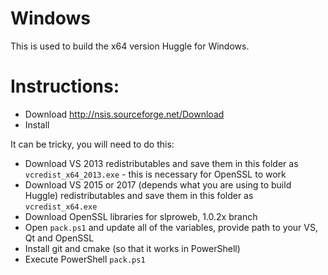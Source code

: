 Windows
=========

This is used to build the x64 version Huggle for Windows.

# Instructions:

* Download http://nsis.sourceforge.net/Download
* Install

It can be tricky, you will need to do this:

* Download VS 2013 redistributables and save them in this folder as `vcredist_x64_2013.exe` - this is necessary for OpenSSL to work
* Download VS 2015 or 2017 (depends what you are using to build Huggle) redistributables and save them in this folder as `vcredist_x64.exe`
* Download OpenSSL libraries for slproweb, 1.0.2x branch
* Open `pack.ps1` and update all of the variables, provide path to your VS, Qt and OpenSSL
* Install git and cmake (so that it works in PowerShell)
* Execute PowerShell `pack.ps1`
